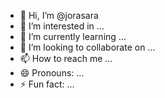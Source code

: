 - 👋 Hi, I’m @jorasara
- 👀 I’m interested in ...
- 🌱 I’m currently learning ...
- 💞️ I’m looking to collaborate on ...
- 📫 How to reach me ...
- 😄 Pronouns: ...
- ⚡ Fun fact: ...

<!---
jorasara/jorasara is a ✨ special ✨ repository because its `README.md` (this file) appears on your GitHub profile.
You can click the Preview link to take a look at your changes.
--->
